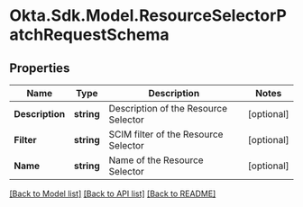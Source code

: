 # Okta.Sdk.Model.ResourceSelectorPatchRequestSchema

## Properties

Name | Type | Description | Notes
------------ | ------------- | ------------- | -------------
**Description** | **string** | Description of the Resource Selector | [optional] 
**Filter** | **string** | SCIM filter of the Resource Selector | [optional] 
**Name** | **string** | Name of the Resource Selector | [optional] 

[[Back to Model list]](../README.md#documentation-for-models) [[Back to API list]](../README.md#documentation-for-api-endpoints) [[Back to README]](../README.md)

